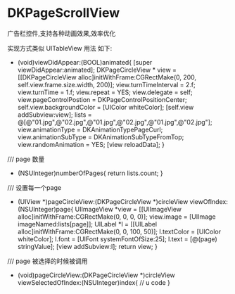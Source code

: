 # DKPageScrollView
广告栏控件,支持各种动画效果,效率优化


实现方式类似 UITableView 用法 如下:

- (void)viewDidAppear:(BOOL)animated{
    [super viewDidAppear:animated];
    DKPageCircleView * view = [[DKPageCircleView alloc]initWithFrame:CGRectMake(0, 200, self.view.frame.size.width, 200)];
    view.turnTimeInterval = 2.f;
    view.turnTime = 1.f;
    view.repeat = YES;
    view.delegate = self;
    view.pageControlPostion = DKPageControlPositionCenter;
    self.view.backgroundColor = [UIColor whiteColor];
    [self.view addSubview:view];
    lists = @[@"01.jpg",@"02.jpg",@"01.jpg",@"02.jpg",@"01.jpg",@"02.jpg"];
    view.animationType = DKAnimationTypePageCurl;
    view.animationSubType = DKAnimationSubTypeFromTop;
    view.randomAnimation = YES;
    [view reloadData];
}




/// page 数量
- (NSUInteger)numberOfPages{
    return lists.count;
}

/// 设置每一个page
- (UIView *)pageCircleView:(DKPageCircleView *)circleView viewOfIndex:(NSUInteger)page{
    UIImageView *view = [[UIImageView alloc]initWithFrame:CGRectMake(0, 0, 0, 0)];
    view.image = [UIImage imageNamed:lists[page]];
    UILabel *l = [[UILabel alloc]initWithFrame:CGRectMake(0, 0, 100, 50)];
    l.textColor = [UIColor whiteColor];
    l.font = [UIFont systemFontOfSize:25];
    l.text = [@(page) stringValue];
    [view addSubview:l];
    return view;
}

/// page 被选择的时候被调用
- (void)pageCircleView:(DKPageCircleView *)circleView viewSelectedOfIndex:(NSUInteger)index{
    // u code
}

